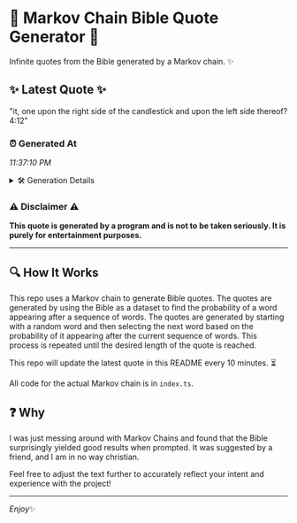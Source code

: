 # 📖 Markov Chain Bible Quote Generator 📖

Infinite quotes from the Bible generated by a Markov chain. ✨

## ✨ Latest Quote ✨
"it, one upon the right side of the candlestick and upon the left side thereof? 4:12"

### ⏰ Generated At
*11:37:10 PM*

<details>
    <summary>🛠️ Generation Details</summary>
    <p>
        <strong>🌱 Seed:</strong> it,<br>
        <strong>🔄 Iterations:</strong> 15<br>
        <strong>📜 Context History:</strong><br>[ it, ]: one<br>[ it,, one ]: upon<br>[ it,, one, upon ]: the<br>[ it,, one, upon, the ]: right<br>[ it,, one, upon, the, right ]: side<br>[ it,, one, upon, the, right, side ]: of<br>[ one, upon, the, right, side, of ]: the<br>[ upon, the, right, side, of, the ]: candlestick<br>[ the, right, side, of, the, candlestick ]: and<br>[ right, side, of, the, candlestick, and ]: upon<br>[ side, of, the, candlestick, and, upon ]: the<br>[ of, the, candlestick, and, upon, the ]: left<br>[ the, candlestick, and, upon, the, left ]: side<br>[ candlestick, and, upon, the, left, side ]: thereof?<br>[ and, upon, the, left, side, thereof? ]: 4:12<br>
    </p>
</details>

### ⚠️ Disclaimer ⚠️
**This quote is generated by a program and is not to be taken seriously. It is purely for entertainment purposes.**

---

## 🔍 How It Works

This repo uses a Markov chain to generate Bible quotes. The quotes are generated by using the Bible as a dataset to find the probability of a word appearing after a sequence of words. The quotes are generated by starting with a random word and then selecting the next word based on the probability of it appearing after the current sequence of words. This process is repeated until the desired length of the quote is reached.

This repo will update the latest quote in this README every 10 minutes. ⏳

All code for the actual Markov chain is in `index.ts`.

## ❓ Why

I was just messing around with Markov Chains and found that the Bible surprisingly yielded good results when prompted. 
It was suggested by a friend, and I am in no way christian.

Feel free to adjust the text further to accurately reflect your intent and experience with the project!

---

*Enjoy*✨
